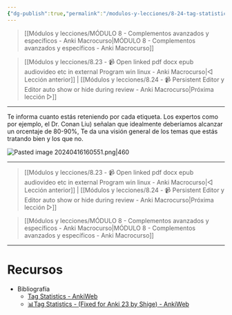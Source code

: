 ```yaml
---
{"dg-publish":true,"permalink":"/modulos-y-lecciones/8-24-tag-statistics-anki-macrocurso/","noteIcon":"","updated":"2024-05-22T19:52:15.516+02:00"}
---
```



> [[Módulos y lecciones/MÓDULO 8 - Complementos avanzados y específicos - Anki Macrocurso\|MÓDULO 8 - Complementos avanzados y específicos - Anki Macrocurso]]

> [[Módulos y lecciones/8.23 - 📹 Open linked pdf docx epub audiovideo etc in external Program win linux - Anki Macrocurso\|◁ Lección anterior]] | [[Módulos y lecciones/8.24 - 📹 Persistent Editor y Editor auto show or hide during review - Anki Macrocurso\|Próxima lección ▷]]

---

Te informa cuanto estás reteniendo por cada etiqueta. Los expertos como por ejemplo, el Dr. Conan Liu) señalan que idealmente deberíamos alcanzar un orcentaje de 80-90%, 
Te da una visión general de los temas que estás tratando bien y los que no.


![Pasted image 20240416160551.png|460](/img/user/ANEXOS/Pasted%20image%2020240416160551.png)

---

> [[Módulos y lecciones/8.23 - 📹 Open linked pdf docx epub audiovideo etc in external Program win linux - Anki Macrocurso\|◁ Lección anterior]] | [[Módulos y lecciones/8.24 - 📹 Persistent Editor y Editor auto show or hide during review - Anki Macrocurso\|Próxima lección ▷]]

> [[Módulos y lecciones/MÓDULO 8 - Complementos avanzados y específicos - Anki Macrocurso\|MÓDULO 8 - Complementos avanzados y específicos - Anki Macrocurso]]

---

# Recursos
- Bibliografía
	- [Tag Statistics - AnkiWeb](https://ankiweb.net/shared/info/1909213926)
	- [📊Tag Statistics - (Fixed for Anki 23 by Shige)  - AnkiWeb](https://ankiweb.net/shared/info/1269070743)